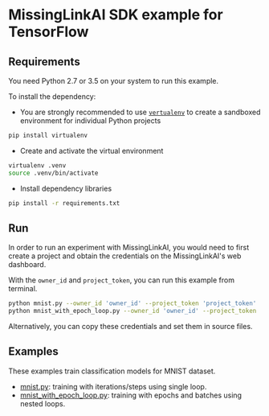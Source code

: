 # MissingLinkAI SDK example for TensorFlow

## Requirements

You need Python 2.7 or 3.5 on your system to run this example.

To install the dependency:
- You are strongly recommended to use [`vertualenv`](https://virtualenv.pypa.io/en/stable/) to create a sandboxed environment for individual Python projects
```bash
pip install virtualenv
```

- Create and activate the virtual environment
```bash
virtualenv .venv
source .venv/bin/activate
```

- Install dependency libraries
```bash
pip install -r requirements.txt
```

## Run

In order to run an experiment with MissingLinkAI, you would need to first create a
project and obtain the credentials on the MissingLinkAI's web dashboard.

With the `owner_id` and `project_token`, you can run this example from terminal.
```bash
python mnist.py --owner_id 'owner_id' --project_token 'project_token'
python mnist_with_epoch_loop.py --owner_id 'owner_id' --project_token 'project_token'
```

Alternatively, you can copy these credentials and set them in source files.

## Examples

These examples train classification models for MNIST dataset.

- [mnist.py](https://github.com/missinglinkai/missinglink-tensorflow-example/blob/master/mnist.py): training with iterations/steps using single loop.
- [mnist_with_epoch_loop.py](https://github.com/missinglinkai/missinglink-tensorflow-example/blob/master/mnist_with_epoch_loop.py): training with epochs and batches using nested loops.

